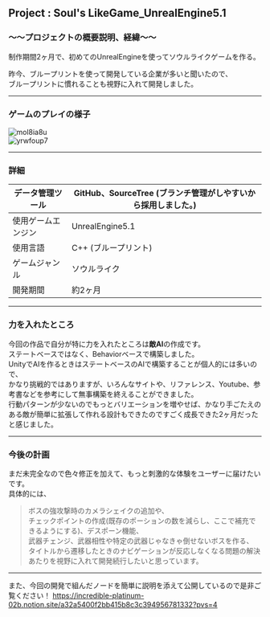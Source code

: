 ## Project : **Soul's LikeGame_UnrealEngine5.1** 

### ～～プロジェクトの概要説明、経緯～～  
制作期間2ヶ月で、初めてのUnrealEngineを使ってソウルライクゲームを作る。  

昨今、ブループリントを使って開発している企業が多いと聞いたので、  
ブループリントに慣れることも視野に入れて開発しました。  

___
### ゲームのプレイの様子  
![mol8ia8u](https://github.com/Ryosuke004682/UnrealEngine5_Soul-sLike/assets/83821881/3ddc903a-73df-4024-98ef-92f7cba1e887)  
![yrwfoup7](https://github.com/Ryosuke004682/UnrealEngine5_Soul-sLike/assets/83821881/3a4ecbd9-0668-4494-a46e-e170f88c9313)  

___  
### 詳細  
| データ管理ツール | GitHub、SourceTree (ブランチ管理がしやすいから採用しました。)|
----|---- 
| 使用ゲームエンジン | UnrealEngine5.1 |
| 使用言語 | C++ (ブループリント)|
|ゲームジャンル|ソウルライク|
|開発期間|約2ヶ月|　　
---
### 力を入れたところ  
今回の作品で自分が特に力を入れたところは**敵AI**の作成です。  
ステートベースではなく、Behaviorベースで構築しました。  
UnityでAIを作るときはステートベースのAIで構築することが個人的には多いので、  
かなり挑戦的ではありますが、いろんなサイトや、リファレンス、Youtube、参考書などを参考にして無事構築を終えることができました。  
行動パターンが少ないのでもっとバリエーションを増やせば、かなり手ごたえのある敵が簡単に拡張して作れる設計もできたのですごく成長できた2ヶ月だったと感じました。

---
### 今後の計画  
まだ未完全なので色々修正を加えて、もっと刺激的な体験をユーザーに届けたいです。  
具体的には、  
>ボスの強攻撃時のカメラシェイクの追加や、  
>チェックポイントの作成(既存のポーションの数を減らし、ここで補充できるようにする)、デスポーン機能、  
>武器チェンジ、武器相性や特定の武器じゃなきゃ倒せないボスを作る、
>タイトルから遷移したときのナビゲーションが反応しなくなる問題の解決あたりを視野に入れて開発続行したいと思っています。

---
また、今回の開発で組んだノードを簡単に説明を添えて公開しているので是非ご覧ください！ 
https://incredible-platinum-02b.notion.site/a32a5400f2bb415b8c3c394956781332?pvs=4
